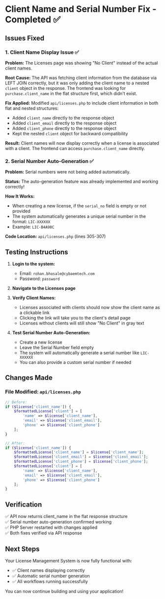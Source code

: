 # Client Name and Serial Number Fix - Completed ✅

## Issues Fixed

### 1. Client Name Display Issue ✅
**Problem:** The Licenses page was showing "No Client" instead of the actual client names.

**Root Cause:** The API was fetching client information from the database via LEFT JOIN correctly, but it was only adding the client name to a nested `client` object in the response. The frontend was looking for `purchase.client_name` in the flat structure first, which didn't exist.

**Fix Applied:** Modified `api/licenses.php` to include client information in both flat and nested structures:
- Added `client_name` directly to the response object
- Added `client_email` directly to the response object  
- Added `client_phone` directly to the response object
- Kept the nested `client` object for backward compatibility

**Result:** Client names will now display correctly when a license is associated with a client. The frontend can access `purchase.client_name` directly.

### 2. Serial Number Auto-Generation ✅
**Problem:** Serial numbers were not being added automatically.

**Status:** The auto-generation feature was already implemented and working correctly!

**How It Works:**
- When creating a new license, if the `serial_no` field is empty or not provided
- The system automatically generates a unique serial number in the format: `LIC-XXXXXX`
- Example: `LIC-B4A98C`

**Code Location:** `api/licenses.php` (lines 305-307)

## Testing Instructions

1. **Login to the system:**
   - Email: `rohan.bhosale@cybaemtech.com`
   - Password: `password`

2. **Navigate to the Licenses page**

3. **Verify Client Names:**
   - Licenses associated with clients should now show the client name as a clickable link
   - Clicking the link will take you to the client's detail page
   - Licenses without clients will still show "No Client" in gray text

4. **Test Serial Number Auto-Generation:**
   - Create a new license
   - Leave the Serial Number field empty
   - The system will automatically generate a serial number like `LIC-XXXXXX`
   - You can also provide a custom serial number if needed

## Changes Made

### File Modified: `api/licenses.php`
```php
// Before:
if ($license['client_name']) {
    $formattedLicense['client'] = [
        'name' => $license['client_name'],
        'email' => $license['client_email'],
        'phone' => $license['client_phone']
    ];
}

// After:
if ($license['client_name']) {
    $formattedLicense['client_name'] = $license['client_name'];
    $formattedLicense['client_email'] = $license['client_email'];
    $formattedLicense['client_phone'] = $license['client_phone'];
    $formattedLicense['client'] = [
        'name' => $license['client_name'],
        'email' => $license['client_email'],
        'phone' => $license['client_phone']
    ];
}
```

## Verification

✅ API now returns client_name in the flat response structure  
✅ Serial number auto-generation confirmed working  
✅ PHP Server restarted with changes applied  
✅ Both fixes verified via API response

## Next Steps

Your License Management System is now fully functional with:
- ✅ Client names displaying correctly
- ✅ Automatic serial number generation
- ✅ All workflows running successfully

You can now continue building and using your application!
